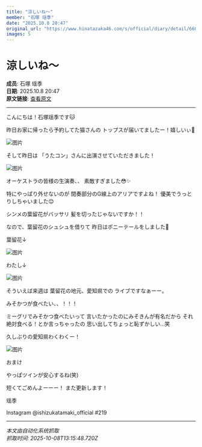 ```yaml
---
title: "涼しいね〜"
member: "石塚 瑶季"
date: "2025.10.8 20:47"
original_url: "https://www.hinatazaka46.com/s/official/diary/detail/66036?ima=0000&cd=member"
images: 5
---
```


# 涼しいね〜

**成员**: 石塚 瑶季  
**日期**: 2025.10.8 20:47  
**原文链接**: [查看原文](https://www.hinatazaka46.com/s/official/diary/detail/66036?ima=0000&cd=member)

---

こんにちは！石塚瑶季です🐱

昨日お家に帰ったら予約してた猫さんの
トップスが届いてましたー！嬉しいぃ🤍

![图片](https://cdn.hinatazaka46.com/files/14/diary/official/member/moblog/202510/mobOPfAay.jpg)

そして昨日は
「うたコン」さんに出演させていただきました！

![图片](https://cdn.hinatazaka46.com/files/14/diary/official/member/moblog/202510/mobXQd6kJ.jpg)

オーケストラの皆様の生演奏、、
素敵すぎました😳✨

特にやっぱり外せないのが
間奏部分のG線上のアリアですよね！
優美でうっとりしちゃいました😌



シンメの葉留花がバッサリ
髪を切ったじゃないですか！！

なので、葉留花のシュシュを借りて
昨日はポニーテールをしました🐎


葉留花↓

![图片](https://cdn.hinatazaka46.com/files/14/diary/official/member/moblog/202510/mob8svT7r.jpg)

わたし↓

![图片](https://cdn.hinatazaka46.com/files/14/diary/official/member/moblog/202510/mobGluPdg.jpg)

そういえば来週は
葉留花の地元、愛知県での
ライブですなぁーー。

みそかつが食べたい、、！！！

ミーグリでみそかつ食べたいって
言いたかったのにみそきんが有名だから
それ絶対食べる！とか言っちゃったの
思い出してちょっと恥ずかしい...笑



久しぶりの愛知県わくわくー！

![图片](https://cdn.hinatazaka46.com/files/14/diary/official/member/moblog/202510/mobBo5fCg.jpg)

おまけ

やっぱツインが安心するね(笑)



短くてごめんよーーー！
また更新します！

瑶季

Instagram @ishizukatamaki_official
#219

---

*本文由自动化系统抓取*  
*抓取时间: 2025-10-08T13:15:48.720Z*
